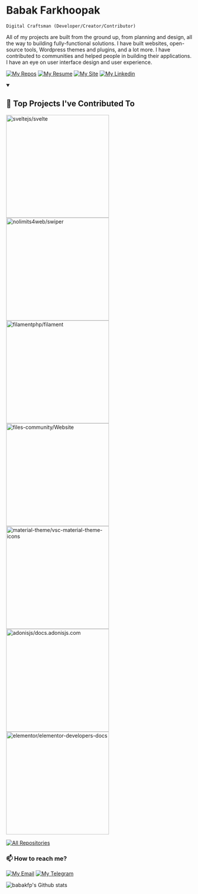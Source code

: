 # Babak Farkhoopak

`Digital Craftsman (Developer/Creator/Contributor)`

All of my projects are built from the ground up, from planning and design, all the way to building fully-functional solutions. I have built websites, open-source tools, Wordpress themes and plugins, and a lot more. I have contributed to communities and helped people in building their applications. I have an eye on user interface design and user experience.

[![My Repos][repos_badge]][repos_url]
[![My Resume][resume_badge]][resume_url]
[![My Site][site_badge]][site_url]
[![My Linkedin][linkedin_badge]][linkedin_url]

<details open> 
  <summary><h2>📕 Top Projects I've Contributed To</h2></summary>

  <!-- Small repo cards https://github.com/DenverCoder1/github-readme-stats (fork of anuraghazra/github-readme-stats) -->
  <p align="left">
	<a href="https://github.com/sveltejs/svelte"><img width="278" src="https://denvercoder1-github-readme-stats.vercel.app/api/pin/?username=sveltejs&repo=svelte&theme=react&bg_color=1F222E&title_color=F85D7F&hide_border=true&icon_color=F8D866&show_icons=false&show_description=false" alt="sveltejs/svelte"></a>
	<a href="https://github.com/nolimits4web/swiper"><img width="278" src="https://denvercoder1-github-readme-stats.vercel.app/api/pin/?username=nolimits4web&repo=swiper&theme=react&bg_color=1F222E&title_color=F85D7F&hide_border=true&icon_color=F8D866&show_icons=false&show_description=false" alt="nolimits4web/swiper"></a>
	<a href="https://github.com/filamentphp/filament"><img width="278" src="https://denvercoder1-github-readme-stats.vercel.app/api/pin/?username=filamentphp&repo=filament&theme=react&bg_color=1F222E&title_color=F85D7F&hide_border=true&icon_color=F8D866&show_icons=false&show_description=false" alt="filamentphp/filament"></a>
	<a href="https://github.com/files-community/Website"><img width="278" src="https://denvercoder1-github-readme-stats.vercel.app/api/pin/?username=files-community&repo=Website&theme=react&bg_color=1F222E&title_color=F85D7F&hide_border=true&icon_color=F8D866&show_icons=false&show_description=false" alt="files-community/Website"></a>
    <a href="https://github.com/material-theme/vsc-material-theme-icons"><img width="278" src="https://denvercoder1-github-readme-stats.vercel.app/api/pin/?username=material-theme&repo=vsc-material-theme-icons&theme=react&bg_color=1F222E&title_color=F85D7F&hide_border=true&icon_color=F8D866&show_icons=false&show_description=false" alt="material-theme/vsc-material-theme-icons"></a>
	<a href="https://github.com/adonisjs/docs.adonisjs.com"><img width="278" src="https://denvercoder1-github-readme-stats.vercel.app/api/pin/?username=adonisjs&repo=docs.adonisjs.com&theme=react&bg_color=1F222E&title_color=F85D7F&hide_border=true&icon_color=F8D866&show_icons=false&show_description=false" alt="adonisjs/docs.adonisjs.com"></a>
	<a href="https://github.com/elementor/elementor-developers-docs"><img width="278" src="https://denvercoder1-github-readme-stats.vercel.app/api/pin/?username=elementor&repo=elementor-developers-docs&theme=react&bg_color=1F222E&title_color=F85D7F&hide_border=true&icon_color=F8D866&show_icons=false&show_description=false" alt="elementor/elementor-developers-docs"></a>
  </p>

  <p align="left">
    <a href="https://github.com/pulls?q=is%3Apr+author%3Ababakfp+archived%3Afalse+is%3Aclosed+is%3Amerged"><img alt="All Repositories" title="All Repositories" src="https://custom-icon-badges.demolab.com/badge/-Click%20Here%20For%20All%20My%20Forks-1F222E?style=for-the-badge&logoColor=white&logo=fork"/></a>
  </p>
</details>

### 📫 How to reach me?

[![My Email][email_badge]][email_url]
[![My Telegram][telegram_badge]][telegram_url]


![babakfp's Github stats](https://github-readme-stats.vercel.app/api?username=babakfp&show_icons=false&theme=cobalt&hide_title=true&border_radius=8&border_color=#75EDB2)

<!-- Variables -->

[resume_url]: https://drive.google.com/file/d/1X2viaPFYAvW0a5CxosVs05FuAieZPnkd/view
[resume_badge]: https://custom-icon-badges.demolab.com/badge/-My%20Resume-teal?style=for-the-badge&logoColor=white&logo=file

[site_url]: http://babakfp.ir/
[site_badge]: https://custom-icon-badges.demolab.com/badge/-My%20Site-f25278?style=for-the-badge&logoColor=white&logo=browser

[repos_url]: https://github.com/babakfp?tab=repositories&q=&type=public&language=&sort=stargazers
[repos_badge]: https://custom-icon-badges.demolab.com/badge/-My%20Repos-blue?style=for-the-badge&logoColor=white&logo=repo

[linkedin_url]: https://www.linkedin.com/in/babakfp
[linkedin_badge]: https://custom-icon-badges.demolab.com/badge/-My%20Linkedin-0a66c2?style=for-the-badge&logoColor=white&logo=linkedin

[email_url]: mailto:babak.bxf@gmail.com
[email_badge]: https://custom-icon-badges.demolab.com/badge/-My%20Email:%20babak.bxf@gmail.com-ea4335?style=for-the-badge&logoColor=white&logo=mail

[telegram_url]: https://t.me/babakfp
[telegram_badge]: https://custom-icon-badges.demolab.com/badge/-My%20Telegram:%20@babakfp-0088cc?style=for-the-badge&logoColor=white&logo=telegram

